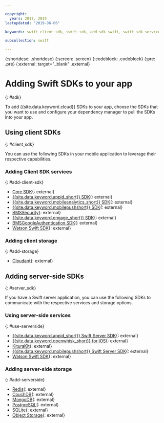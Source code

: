 ```yaml
---

copyright:
  years: 2017, 2019
lastupdated: "2019-06-06"

keywords: swift client sdk, swift sdk, add sdk swift, swift sdk service, server sdk swift, swift bms, clientsdk swift, client storage swifts

subcollection: swift

---
```


{:shortdesc: .shortdesc}
{:screen: .screen}
{:codeblock: .codeblock}
{:pre: .pre}
{:external: target="_blank" .external}

# Adding Swift SDKs to your app
{: #sdk}

To add {{site.data.keyword.cloud}} SDKs to your app, choose the SDKs that you want to use and configure your dependency manager to pull the SDKs into your app.

## Using client SDKs
{: #client_sdk}

You can use the following SDKs in your mobile application to leverage their respective capabilities.

### Adding Client SDK services
{: #add-client-sdk}

- [Core SDK](https://github.com/ibm-bluemix-mobile-services/bms-clientsdk-swift-core){: external}
- [{{site.data.keyword.appid_short}} SDK](https://github.com/ibm-cloud-security/appid-clientsdk-swift){: external}
- [{{site.data.keyword.mobileanalytics_short}} SDK](https://github.com/ibm-bluemix-mobile-services/bms-clientsdk-swift-analytics){: external}
- [{{site.data.keyword.mobilepushshort}} SDK](https://github.com/ibm-bluemix-mobile-services/bms-clientsdk-swift-push){: external}
- [BMSSecurity](https://github.com/ibm-bluemix-mobile-services/bms-clientsdk-swift-security){: external}
- [{{site.data.keyword.engage_short}} SDK](https://github.com/ibm-bluemix-mobile-services/bms-clientsdk-swift-applaunch){: external}
- [BMSGoogleAuthentication SDK](https://github.com/ibm-bluemix-mobile-services/bms-clientsdk-swift-security-googleauthentication){: external}
- [Watson Swift SDK](https://github.com/watson-developer-cloud/swift-sdk){: external}

### Adding client storage
{: #add-storage}

- [Cloudant](https://github.com/cloudant/swift-cloudant){: external}

## Adding server-side SDKs
{: #server_sdk}

If you have a Swift server application, you can use the following SDKs to communicate with the respective services and storage options.

### Using server-side services
{: #use-serverside}

- [{{site.data.keyword.appid_short}} Swift Server SDK](https://github.com/ibm-cloud-security/appid-serversdk-swift){: external}
- [{{site.data.keyword.openwhisk_short}} for iOS](https://{DomainName}/openwhisk/learn/ios-sdk){: external}
- [KituraKit](https://github.com/IBM-Swift/KituraKit){: external}
- [{{site.data.keyword.mobilepushshort}} Swift Server SDK](https://github.com/ibm-bluemix-mobile-services/bms-pushnotifications-serversdk-swift){: external}
- [Watson Swift SDK](https://github.com/watson-developer-cloud/swift-sdk){: external}

### Adding server-side storage
{: #add-serverside}

- [Redis](https://github.com/IBM-Swift/Kitura-redis){: external}
- [CouchDB](https://github.com/IBM-Swift/Kitura-CouchDB){: external}
- [MongoDB](https://github.com/OpenKitten/MongoKitten){: external}
- [PostgreSQL](https://github.com/IBM-Swift/Swift-Kuery-PostgreSQL){: external}
- [SQLite](https://github.com/IBM-Swift/Swift-Kuery-SQLite){: external}
- [Object Storage](https://github.com/ibm-bluemix-mobile-services/bluemix-objectstorage-serversdk-swift){: external}
